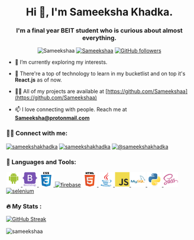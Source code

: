 <h1 align="center">Hi 👋, I'm Sameeksha Khadka.</h1>
<h3 align="center">I'm a final year BEIT student who is curious about almost everything.</h3>

<p align="center">
    <img src="https://komarev.com/ghpvc/?username=Sameekshaa" alt="Sameekshaa" />
    <a href="https://github.com/Sameekshaa?tab=repositories" target="_blank"> <img
            src="https://badges.pufler.dev/repos/Sameekshaa" alt="Sameekshaa" /></a>
    <a href="https://github.com/Sameekshaa?tab=followers"><img alt="GitHub followers"
            src="https://img.shields.io/github/followers/Sameekshaa?color=4C1&logo=github"></a>
            
    
</p>

- 🌱 I’m currently exploring my interests.

- 💫 There're a top of technology to learn in my bucketlist and on top it's **React.js** as of now.

- 👨‍💻 All of my projects are available at [https://github.com/Sameekshaa](https://github.com/Sameekshaa)

- 📫 I love connecting with people. Reach me at **Sameeksha@protonmail.com**

<h3 align="left">👩‍💻 Connect with me:</h3>
<p align="left">
    <a href="https://twitter.com/sameekshakhadka" target="blank"><img align="center"
            src="https://raw.githubusercontent.com/rahuldkjain/github-profile-readme-generator/master/src/images/icons/Social/twitter.svg"
            alt="sameekshakhadka" height="30" width="40" /></a>
    <a href="https://linkedin.com/in/sameekshakhadka" target="blank"><img align="center"
            src="https://raw.githubusercontent.com/rahuldkjain/github-profile-readme-generator/master/src/images/icons/Social/linked-in-alt.svg"
            alt="sameekshakhadka" height="30" width="40" /></a>
    <a href="https://medium.com/@sameekshakhadka" target="blank"><img align="center"
            src="https://raw.githubusercontent.com/rahuldkjain/github-profile-readme-generator/master/src/images/icons/Social/medium.svg"
            alt="@sameekshakhadka" height="30" width="40" /></a>
</p>

<h3 align="left">💜 Languages and Tools:</h3>
<p align="left">
    <a href="https://developer.android.com" target="_blank" rel="noreferrer">
        <img src="https://raw.githubusercontent.com/devicons/devicon/master/icons/android/android-original-wordmark.svg"
            alt="android" width="40" height="40" /> </a>
    <a href="https://getbootstrap.com" target="_blank" rel="noreferrer">
        <img src="https://raw.githubusercontent.com/devicons/devicon/master/icons/bootstrap/bootstrap-plain-wordmark.svg"
            alt="bootstrap" width="40" height="40" /> </a>
    <a href="https://www.w3schools.com/css/" target="_blank" rel="noreferrer">
        <img src="https://raw.githubusercontent.com/devicons/devicon/master/icons/css3/css3-original-wordmark.svg"
            alt="css3" width="40" height="40" /> </a>
    <a href="https://firebase.google.com/" target="_blank" rel="noreferrer">
        <img src="https://www.vectorlogo.zone/logos/firebase/firebase-icon.svg" alt="firebase" width="40"
            height="40" /></a>
    <a href="https://www.w3.org/html/" target="_blank" rel="noreferrer"> <img
            src="https://raw.githubusercontent.com/devicons/devicon/master/icons/html5/html5-original-wordmark.svg"
            alt="html5" width="40" height="40" /> </a>
    <a href="https://www.java.com" target="_blank" rel="noreferrer">
        <img src="https://raw.githubusercontent.com/devicons/devicon/master/icons/java/java-original.svg" alt="java"
            width="40" height="40" /> </a>
    <a href="https://developer.mozilla.org/en-US/docs/Web/JavaScript" target="_blank" rel="noreferrer"> <img
            src="https://raw.githubusercontent.com/devicons/devicon/master/icons/javascript/javascript-original.svg"
            alt="javascript" width="40" height="40" /> </a>
    <a href="https://www.mysql.com/" target="_blank" rel="noreferrer"> <img
            src="https://raw.githubusercontent.com/devicons/devicon/master/icons/mysql/mysql-original-wordmark.svg"
            alt="mysql" width="40" height="40" /> </a>
    <a href="https://www.python.org" target="_blank" rel="noreferrer"> <img
            src="https://raw.githubusercontent.com/devicons/devicon/master/icons/python/python-original.svg"
            alt="python" width="40" height="40" /> </a>
    <a href="https://sass-lang.com" target="_blank" rel="noreferrer"> <img
            src="https://raw.githubusercontent.com/devicons/devicon/master/icons/sass/sass-original.svg" alt="sass"
            width="40" height="40" /> </a>
    <a href="https://www.selenium.dev" target="_blank" rel="noreferrer"> <img
            src="https://raw.githubusercontent.com/detain/svg-logos/780f25886640cef088af994181646db2f6b1a3f8/svg/selenium-logo.svg"
            alt="selenium" width="40" height="40" /> </a>
</p>


### 🔥&nbsp;My Stats :
[![GitHub
Streak](https://github-readme-streak-stats.herokuapp.com?user=Sameekshaa&theme=radical&date_format=M%20j%5B%2C%20Y%5D)](https://git.io/streak-stats)


<p><img align="center"
        src="https://github-readme-stats.vercel.app/api/top-langs?username=sameekshaa&show_icons=true&locale=en&layout=compact"
        alt="sameekshaa" /></p>

